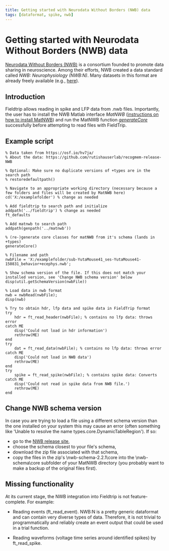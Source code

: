 ```yaml
---
title: Getting started with Neurodata Without Borders (NWB) data
tags: [dataformat, spike, nwb]
---
```


# Getting started with Neurodata Without Borders (NWB) data

[Neurodata Without Borders (NWB)](https://www.nwb.org) is a consortium founded to promote data sharing in neuroscience. Among their efforts, NWB created a data standard called *NWB: Neurophysiology (NWB:N)*. Many datasets in this format are already freely available (e.g., [here](https://www.nwb.org/example-datasets/)).

## Introduction

Fieldtrip allows reading in spike and LFP data from .nwb files. Importantly, the user has to install the NWB Matlab interface *MatNWB* ([instructions on how to install MatNWB](https://neurodatawithoutborders.github.io/matnwb/)) and run the MatNWB function [*generateCore*](https://neurodatawithoutborders.github.io/matnwb/doc/generateCore.html) successfully before attempting to read files with FieldTrip.

## Example script

```
% Data taken from https://osf.io/hv7ja/
% About the data: https://github.com/rutishauserlab/recogmem-release-NWB

% Optional: Make sure no duplicate versions of +types are in the search path
% restoredefaultpath()

% Navigate to an appropriate working directory (necessary because a few folders and files will be created by MatNWB here)
cd('X:/examplefolder') % change as needed

% Add fieldtrip to search path and initialize
addpath('../fieldtrip') % change as needed
ft_defaults

% Add matnwb to search path
addpath(genpath('../matnwb'))

% (re-)generate core classes for matNWB from it's schema (lands in +types)
generateCore()

% Filename and path
nwbFile = 'X:/examplefolder/sub-YutaMouse41_ses-YutaMouse41-150831_behavior+ecephys.nwb';

% Show schema version of the file. If this does not match your installed version, see 'Change NWB schema version' below
disp(util.getSchemaVersion(nwbFile))

% Load data in nwb format
nwb = nwbRead(nwbFile);
disp(nwb)

% Try to obtain hdr, lfp data and spike data in FieldTrip format
try
	hdr = ft_read_header(nwbFile); % contains no lfp data: throws error
catch ME
	disp('Could not load in hdr information')
	rethrow(ME)
end
try
	dat = ft_read_data(nwbFile); % contains no lfp data: throws error
catch ME
	disp('Could not load in NWB data')
	rethrow(ME)
end
try
	spike = ft_read_spike(nwbFile); % contains spike data: Converts
catch ME
	disp('Could not read in spike data from NWB file.')
	rethrow(ME)
end
 ```

## Change NWB schema version
In case you are trying to load a file using a different schema version than the one installed on your system this may cause an error (often something like 'Unable to resolve the name types.core.DynamicTableRegion'). If so:
- go to the [NWB release site](https://github.com/NeurodataWithoutBorders/nwb-schema/releases),
- choose the schema closest to your file's schema,
- download the zip file associated with that schema,
- copy the files in the zip's \nwb-schema-2.2.1\core into the \nwb-schema\core subfolder of your MatNWB directory (you probably want to make a backup of the original files first).

## Missing functionality

At its current stage, the NWB integration into Fieldtrip is not feature-complete. For example:

- Reading events (ft_read_event). NWB:N is a pretty generic dataformat and can contain very diverse types of data. Therefore, it is not trivial to programmatically and reliably create an event output that could be used in a trial function.

- Reading waveforms (voltage time series around identified spikes) by ft_read_spike.
